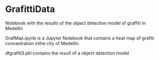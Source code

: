 # GrafittiData
Notebook with the results of the object detection model of graffiti in Medellín


GrafMap.ipynb is a Jupyter Notebook that contains a heat map of grafiti concentration inthe city of Medellín.

dfgrafiti3.pkl contains the result of a object detection model 
